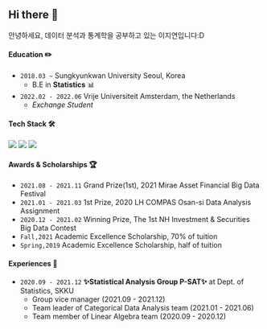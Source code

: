 
## Hi there 👋

안녕하세요, 데이터 분석과 통계학을 공부하고 있는 이지연입니다:D



#### Education ✏️
- `2018.03 ~` Sungkyunkwan University Seoul, Korea
    - B.E in **Statistics** 📊
- `2022.02 - 2022.06` Vrije Universiteit Amsterdam, the Netherlands
    - *Exchange Student* 

#### Tech Stack 🛠
<img src="https://img.shields.io/badge/R-276DC3?style=flat-square&logo=R&logoColor=white"/> <img src="https://img.shields.io/badge/Python-3776AB?style=flat-square&logo=Python&logoColor=white"/> <img src="https://img.shields.io/badge/Tableau-E97627?style=flat-sqaure&logo=Tableau&logoColor=white">

#### Awards & Scholarships 🏆
- `2021.08 - 2021.11` Grand Prize(1st), 2021 Mirae Asset Financial Big Data Festival
- `2021.01 - 2021.03` 1st Prize, 2020 LH COMPAS Osan-si Data Analysis Assignment
- `2020.12 - 2021.02` Winning Prize, The 1st NH Investment & Securities Big Data Contest
- `Fall,2021` Academic Excellence Scholarship, 70% of tuition
- `Spring,2019` Academic Excellence Scholarship, half of tuition 


#### Experiences 👊
- `2020.09 - 2021.12` **✨Statistical Analysis Group P-SAT✨** at Dept. of Statistics, SKKU
  - Group vice manager (2021.09 - 2021.12)
  - Team leader of Categorical Data Analysis team (2021.01 - 2021.06)
  - Team member of Linear Algebra team (2020.09 - 2020.12)
 


<!--
**novemberand/novemberand** is a ✨ _special_ ✨ repository because its `README.md` (this file) appears on your GitHub profile.

Here are some ideas to get you started:

- 🔭 I’m currently working on ...
- 🌱 I’m currently learning ...
- 👯 I’m looking to collaborate on ...
- 🤔 I’m looking for help with ...
- 💬 Ask me about ...
- 📫 How to reach me: ...
- 😄 Pronouns: ...
- ⚡ Fun fact: ...
-->
